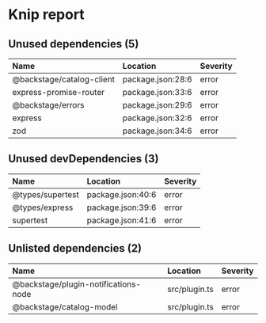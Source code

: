 # Knip report

## Unused dependencies (5)

| Name                      | Location          | Severity |
| :------------------------ | :---------------- | :------- |
| @backstage/catalog-client | package.json:28:6 | error    |
| express-promise-router    | package.json:33:6 | error    |
| @backstage/errors         | package.json:29:6 | error    |
| express                   | package.json:32:6 | error    |
| zod                       | package.json:34:6 | error    |

## Unused devDependencies (3)

| Name             | Location          | Severity |
| :--------------- | :---------------- | :------- |
| @types/supertest | package.json:40:6 | error    |
| @types/express   | package.json:39:6 | error    |
| supertest        | package.json:41:6 | error    |

## Unlisted dependencies (2)

| Name                                 | Location      | Severity |
| :----------------------------------- | :------------ | :------- |
| @backstage/plugin-notifications-node | src/plugin.ts | error    |
| @backstage/catalog-model             | src/plugin.ts | error    |

